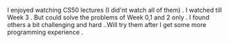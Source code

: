 I enjoyed watching CS50 lectures (I did'nt watch all of them) . I watched till Week 3 .
But could solve the problems of Week 0,1 and 2 only .
I found others a bit challenging and hard ..Will try them after I get some more programming experience .




